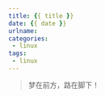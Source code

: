 ```yaml
---
title: {{ title }}
date: {{ date }}
urlname: 
categories:
 - linux
tags: 
 - linux
---
```


> 梦在前方，路在脚下！
